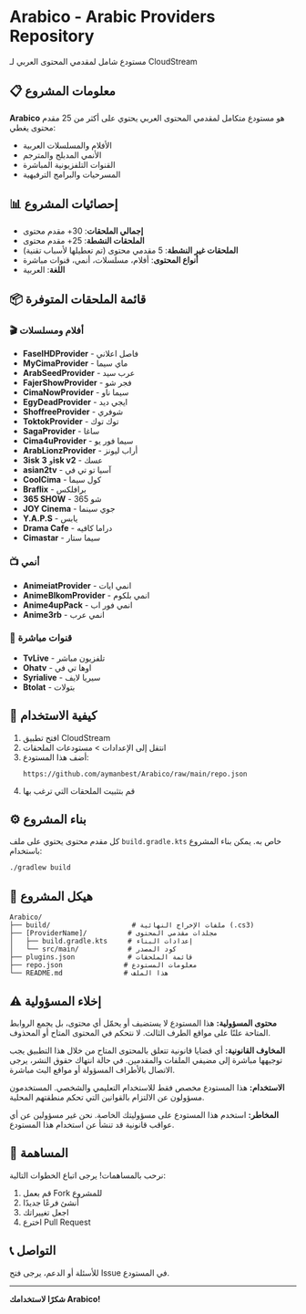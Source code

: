 # Arabico - Arabic Providers Repository

مستودع شامل لمقدمي المحتوى العربي لـ CloudStream

## 📋 معلومات المشروع

**Arabico** هو مستودع متكامل لمقدمي المحتوى العربي يحتوي على أكثر من 25 مقدم محتوى يغطي:
- الأفلام والمسلسلات العربية
- الأنمي المدبلج والمترجم
- القنوات التلفزيونية المباشرة
- المسرحيات والبرامج الترفيهية

## 📊 إحصائيات المشروع

- **إجمالي الملحقات**: 30+ مقدم محتوى
- **الملحقات النشطة**: 25+ مقدم محتوى
- **الملحقات غير النشطة**: 5 مقدمي محتوى (تم تعطيلها لأسباب تقنية)
- **أنواع المحتوى**: أفلام، مسلسلات، أنمي، قنوات مباشرة
- **اللغة**: العربية

## 📦 قائمة الملحقات المتوفرة

### 🎬 أفلام ومسلسلات
- **FaselHDProvider** - فاصل اعلاني
- **MyCimaProvider** - ماي سيما
- **ArabSeedProvider** - عرب سيد
- **FajerShowProvider** - فجر شو
- **CimaNowProvider** - سيما ناو
- **EgyDeadProvider** - ايجي ديد
- **ShoffreeProvider** - شوفري
- **ToktokProvider** - توك توك
- **SagaProvider** - ساغا
- **Cima4uProvider** - سيما فور يو
- **ArabLionzProvider** - أراب ليونز
- **3isk** و **3isk v2** - عسك
- **asian2tv** - آسيا تو تي في
- **CoolCima** - كول سيما
- **Braflix** - برافلكس
- **365 SHOW** - 365 شو
- **JOY Cinema** - جوي سينما
- **Y.A.P.S** - يابس
- **Drama Cafe** - دراما كافيه
- **Cimastar** - سيما ستار

### 📺 أنمي
- **AnimeiatProvider** - انمي ايات
- **AnimeBlkomProvider** - انمي بلكوم
- **Anime4upPack** - انمي فور اب
- **Anime3rb** - انمي عرب

### 📡 قنوات مباشرة
- **TvLive** - تلفزيون مباشر
- **Ohatv** - اوها تي في
- **Syrialive** - سيريا لايف
- **Btolat** - بتولات

## 🚀 كيفية الاستخدام

1. افتح تطبيق CloudStream
2. انتقل إلى الإعدادات > مستودعات الملحقات
3. أضف هذا المستودع:
   ```
   https://github.com/aymanbest/Arabico/raw/main/repo.json
   ```
4. قم بتثبيت الملحقات التي ترغب بها

## ⚙️ بناء المشروع

كل مقدم محتوى يحتوي على ملف `build.gradle.kts` خاص به. يمكن بناء المشروع باستخدام:

```bash
./gradlew build
```

## 📁 هيكل المشروع

```
Arabico/
├── build/                    # ملفات الإخراج النهائية (.cs3)
├── [ProviderName]/          # مجلدات مقدمي المحتوى
│   ├── build.gradle.kts     # إعدادات البناء
│   └── src/main/            # كود المصدر
├── plugins.json             # قائمة الملحقات
├── repo.json               # معلومات المستودع
└── README.md               # هذا الملف
```

## ⚠️ إخلاء المسؤولية

**محتوى المسؤولية:**
هذا المستودع لا يستضيف أو يحمّل أي محتوى، بل يجمع الروابط المتاحة علنًا على مواقع الطرف الثالث. لا نتحكم في المحتوى المتاح أو المحذوف.

**المخاوف القانونية:**
أي قضايا قانونية تتعلق بالمحتوى المتاح من خلال هذا التطبيق يجب توجيهها مباشرة إلى مضيفي الملفات والمقدمين. في حالة انتهاك حقوق النشر، يرجى الاتصال بالأطراف المسؤولة أو مواقع البث مباشرة.

**الاستخدام:**
هذا المستودع مخصص فقط للاستخدام التعليمي والشخصي. المستخدمون مسؤولون عن الالتزام بالقوانين التي تحكم منطقتهم المحلية.

**المخاطر:**
استخدم هذا المستودع على مسؤوليتك الخاصة. نحن غير مسؤولين عن أي عواقب قانونية قد تنشأ عن استخدام هذا المستودع.

## 🤝 المساهمة

نرحب بالمساهمات! يرجى اتباع الخطوات التالية:
1. قم بعمل Fork للمشروع
2. أنشئ فرعًا جديدًا
3. اجعل تغييراتك
4. اخترع Pull Request

## 📞 التواصل

للأسئلة أو الدعم، يرجى فتح Issue في المستودع.

---

**شكرًا لاستخدامك Arabico!**
